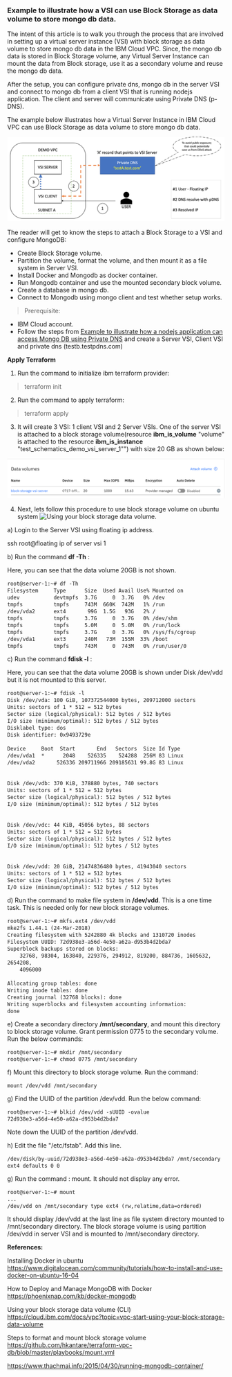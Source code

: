 ### Example to illustrate how a VSI can use Block Storage as data volume to store mongo db data.   

The intent of this article is to walk you through the process that are involved in setting up a virtual server instance (VSI) with block storage as data volume to store mongo db data in the IBM Cloud VPC. Since, the mongo db data is stored in Block Storage volume, any Virtual Server Instance can mount the data from Block storage, use it as a secondary volume and reuse the mongo db data.   

After the setup, you can configure private dns, mongo db in the server VSI and connect to mongo db from a client VSI that is running nodejs application. The client and server will communicate using Private DNS (p-DNS).

The example below illustrates how a Virtual Server Instance in IBM Cloud VPC can use Block Storage as data volume to store mongo db data.  

![Demo Overview](images/Demo-Overview.png)

The reader will get to know the steps to attach a Block Storage to a VSI and configure MongoDB:

- Create Block Storage volume. 
- Partition the volume, format the volume, and then mount it as a file system in Server VSI. 
- Install Docker and Mongodb as docker container.
- Run Mongodb container and use the mounted secondary block volume. 
- Create a database in mongo db.
- Connect to Mongodb using mongo client and test whether setup works.    

> Prerequisite:

- IBM Cloud account.   
- Follow the steps from [Example to illustrate how a nodejs application can access Mongo DB using Private DNS](https://github.com/IBM-Cloud/vnf-samples/blob/master/pdns-mongo-nodejs/README.md) and create a Server VSI, Client VSI and private dns (testb.testpdns.com)

**Apply Terraform**   

1. Run the command to initialize ibm terraform provider:  
> terraform init

2. Run the command to apply terraform:  
> terraform apply

3. It will create 3 VSI: 1 client VSI and 2 Server VSIs. One of the server VSI is attached to a block storage volume(resource **ibm_is_volume** "volume" is attached to the resource **ibm_is_instance** "test_schematics_demo_vsi_server_1"") with size 20 GB as shown below:  

![Block Storage Volume](images/Block-Storage-VSI.png)

4. Next, lets follow this procedure to use block storage volume on ubuntu system ![Using your block storage data volume ](https://cloud.ibm.com/docs/vpc?topic=vpc-start-using-your-block-storage-data-volume). 

a) Login to the Server VSI using floating ip address. 

ssh root@floating ip of server vsi 1

b) Run the command **df -Th** :  

Here, you can see that the data volume 20GB is not shown.    

```
root@server-1:~# df -Th
Filesystem     Type      Size  Used Avail Use% Mounted on
udev           devtmpfs  3.7G     0  3.7G   0% /dev
tmpfs          tmpfs     743M  660K  742M   1% /run
/dev/vda2      ext4       99G  1.5G   93G   2% /
tmpfs          tmpfs     3.7G     0  3.7G   0% /dev/shm
tmpfs          tmpfs     5.0M     0  5.0M   0% /run/lock
tmpfs          tmpfs     3.7G     0  3.7G   0% /sys/fs/cgroup
/dev/vda1      ext3      240M   73M  155M  33% /boot
tmpfs          tmpfs     743M     0  743M   0% /run/user/0
```
c) Run the command **fdisk -l** :  

Here, you can see that the data volume 20GB is shown under Disk /dev/vdd but it is not mounted to this server.    
```
root@server-1:~# fdisk -l
Disk /dev/vda: 100 GiB, 107372544000 bytes, 209712000 sectors
Units: sectors of 1 * 512 = 512 bytes
Sector size (logical/physical): 512 bytes / 512 bytes
I/O size (minimum/optimal): 512 bytes / 512 bytes
Disklabel type: dos
Disk identifier: 0x9493729e

Device     Boot  Start       End   Sectors  Size Id Type
/dev/vda1  *      2048    526335    524288  256M 83 Linux
/dev/vda2       526336 209711966 209185631 99.8G 83 Linux


Disk /dev/vdb: 370 KiB, 378880 bytes, 740 sectors
Units: sectors of 1 * 512 = 512 bytes
Sector size (logical/physical): 512 bytes / 512 bytes
I/O size (minimum/optimal): 512 bytes / 512 bytes


Disk /dev/vdc: 44 KiB, 45056 bytes, 88 sectors
Units: sectors of 1 * 512 = 512 bytes
Sector size (logical/physical): 512 bytes / 512 bytes
I/O size (minimum/optimal): 512 bytes / 512 bytes


Disk /dev/vdd: 20 GiB, 21474836480 bytes, 41943040 sectors
Units: sectors of 1 * 512 = 512 bytes
Sector size (logical/physical): 512 bytes / 512 bytes
I/O size (minimum/optimal): 512 bytes / 512 bytes
``` 
d) Run the command to make file system in **/dev/vdd**. This is a one time task. This is needed only for new block storage volumes.  

```
root@server-1:~# mkfs.ext4 /dev/vdd
mke2fs 1.44.1 (24-Mar-2018)
Creating filesystem with 5242880 4k blocks and 1310720 inodes
Filesystem UUID: 72d938e3-a56d-4e50-a62a-d953b4d2bda7
Superblock backups stored on blocks: 
	32768, 98304, 163840, 229376, 294912, 819200, 884736, 1605632, 2654208, 
	4096000

Allocating group tables: done                              
Writing inode tables: done                              
Creating journal (32768 blocks): done   
Writing superblocks and filesystem accounting information:          
done
```
e) Create a secondary directory **/mnt/secondary**, and mount this directory to block storage volume. Grant permission 0775 to the secondary volume. Run the below commands:    

```
root@server-1:~# mkdir /mnt/secondary
root@server-1:~# chmod 0775 /mnt/secondary
```

f) Mount this directory to block storage volume.  Run the command:  

```
mount /dev/vdd /mnt/secondary
```

g) Find the UUID of the partition /dev/vdd.  Run the below command:  

```
root@server-1:~# blkid /dev/vdd -sUUID -ovalue
72d938e3-a56d-4e50-a62a-d953b4d2bda7
```

Note down the UUID of the partition /dev/vdd.  

h) Edit the file "/etc/fstab". Add this line. 
```
/dev/disk/by-uuid/72d938e3-a56d-4e50-a62a-d953b4d2bda7 /mnt/secondary ext4 defaults 0 0 
```
g) Run the command : mount. It should not display any error. 

```
root@server-1:~# mount
...
/dev/vdd on /mnt/secondary type ext4 (rw,relatime,data=ordered)

```
It should display /dev/vdd at the last line as file system directory mounted to /mnt/secondary directory. The block storage volume is using partition /dev/vdd in server VSI and is mounted to  /mnt/secondary directory.  





**References:**

Installing Docker in ubuntu
https://www.digitalocean.com/community/tutorials/how-to-install-and-use-docker-on-ubuntu-16-04

How to Deploy and Manage MongoDB with Docker
https://phoenixnap.com/kb/docker-mongodb

Using your block storage data volume (CLI)
https://cloud.ibm.com/docs/vpc?topic=vpc-start-using-your-block-storage-data-volume

Steps to format and mount block storage volume 
https://github.com/hkantare/terraform-vpc-db/blob/master/playbooks/mount.yml

https://www.thachmai.info/2015/04/30/running-mongodb-container/















